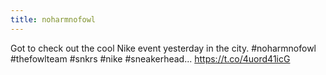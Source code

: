 ```yaml
---
title: noharmnofowl
---
```


Got to check out the cool Nike event yesterday in the city. #noharmnofowl #thefowlteam #snkrs #nike #sneakerhead... https://t.co/4uord41icG